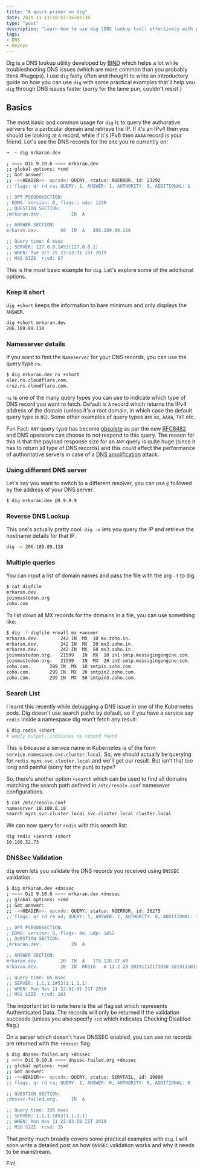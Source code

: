 ```yaml
---
title: "A quick primer on dig"
date: 2019-11-11T10:57:55+05:30
type: "post"
description: "Learn how to use dig (DNS lookup tool) effectively with practical examples"
tags:
- DNS
- Devops
---
```


Dig is a DNS lookup utility developed by [BIND](https://en.wikipedia.org/wiki/BIND) which helps a lot while troubleshooting DNS issues (which are more common than you probably think #hugops). I use `dig` fairly often and thought to write an introductory guide on how you can use `dig` with some practical examples that'll help you `dig` through DNS issues faster (sorry for the lame pun, couldn't resist.)

## Basics

The most basic and common usage for `dig` is to query the authorative servers for a particular domain and retrieve the IP. If it's an IPv4 then you should be looking at `A` record, while if it's IPv6 then `AAAA` record is your friend. Let's see the DNS records for the site you're currently on:

```sh
➜  ~ dig mrkaran.dev

; <<>> DiG 9.10.6 <<>> mrkaran.dev
;; global options: +cmd
;; Got answer:
;; ->>HEADER<<- opcode: QUERY, status: NOERROR, id: 23292
;; flags: qr rd ra; QUERY: 1, ANSWER: 1, AUTHORITY: 0, ADDITIONAL: 1

;; OPT PSEUDOSECTION:
; EDNS: version: 0, flags:; udp: 1220
;; QUESTION SECTION:
;mrkaran.dev.			IN	A

;; ANSWER SECTION:
mrkaran.dev.		60	IN	A	206.189.89.118

;; Query time: 6 msec
;; SERVER: 127.0.0.1#53(127.0.0.1)
;; WHEN: Tue Oct 29 23:13:31 IST 2019
;; MSG SIZE  rcvd: 67

```

This is the most basic example for `dig`. Let's explore some of the additional options.

### Keep it short

`dig +short` keeps the information to bare minimum and only displays the `ANSWER`.

```sh
dig +short mrkaran.dev
206.189.89.118
```

### Nameserver details

If you want to find the `Nameserver` for your DNS records, you can use the query type `ns`.

```sh
$ dig mrkaran.dev ns +short
alec.ns.cloudflare.com.
cruz.ns.cloudflare.com.
```

`ns` is one of the many query types you can use to indicate which type of DNS record you want to fetch. Default is `A` record which returns the IPv4 address of the domain (unless it's a root domain, in which case the default query type is `NS`). Some other examples of query types are `mx`, `AAAA`, `TXT` etc.

Fun Fact: `ANY` query type has become [obsolete](https://blog.cloudflare.com/rfc8482-saying-goodbye-to-any/) as per the new [RFC8482](https://tools.ietf.org/html/rfc8482) and DNS operators can choose to not respond to this query. The reason for this is that the payload response size for an `ANY` query is quite huge (since it has to return all type of DNS records) and this could affect the performance of authoritative servers in case of a [DNS amplification](https://blog.cloudflare.com/deep-inside-a-dns-amplification-ddos-attack/) attack.


### Using different DNS server

Let's say you want to switch to a different resolver, you can use `@` followed by the address of your DNS server.

```sh
$ dig mrkaran.dev @9.9.9.9
```

### Reverse DNS Lookup

This one's actually pretty cool. `dig -x` lets you query the IP and retrieve the hostname details for that IP.

```sh
dig -x 206.189.89.118
```

### Multiple queries

You can input a list of domain names and pass the file with the arg `-f` to dig.
```sh
$ cat digfile
mrkaran.dev
joinmastodon.org
zoho.com
```

To list down all MX records for the domains in a file, you can use something like:

```sh
$ dig -f digfile +noall mx +answer
mrkaran.dev.		242	IN	MX	10 mx.zoho.in.
mrkaran.dev.		242	IN	MX	20 mx2.zoho.in.
mrkaran.dev.		242	IN	MX	50 mx3.zoho.in.
joinmastodon.org.	21599	IN	MX	10 in1-smtp.messagingengine.com.
joinmastodon.org.	21599	IN	MX	20 in2-smtp.messagingengine.com.
zoho.com.		299	IN	MX	10 smtpin.zoho.com.
zoho.com.		299	IN	MX	20 smtpin2.zoho.com.
zoho.com.		299	IN	MX	50 smtpin3.zoho.com.
```

### Search List

I learnt this recently while debugging a DNS issue in one of the Kubernetes pods. Dig doesn't use search paths by default, so if you have a service say `redis` inside a namespace dig won't fetch any result:

```sh
$ dig redis +short 
# empty output, indicates no record found
```

This is because a service name in Kubernetes is of the form `service.namespace.svc.cluster.local`. So, we should actually be querying for `redis.myns.svc.cluster.local` and we'll get our result. But isn't that too long and painful (sorry for the pun) to type? 

So, there's another option `+search` which can be used to find all domains matching the search path defined in `/etc/resolv.conf` namesever configurations.

```sh
$ cat /etc/resolv.conf
nameserver 10.100.0.10
search myns.svc.cluster.local svc.cluster.local cluster.local
```

We can now query for `redis` with this search list:

```sh
dig redis +search +short
10.100.32.73
```

### DNSSec Validation

`dig` even lets you validate the DNS records you received using `DNSSEC` validation.

```sh
$ dig mrkaran.dev +dnssec
; <<>> DiG 9.10.6 <<>> mrkaran.dev +dnssec
;; global options: +cmd
;; Got answer:
;; ->>HEADER<<- opcode: QUERY, status: NOERROR, id: 36275
;; flags: qr rd ra ad; QUERY: 1, ANSWER: 2, AUTHORITY: 0, ADDITIONAL: 1

;; OPT PSEUDOSECTION:
; EDNS: version: 0, flags: do; udp: 1452
;; QUESTION SECTION:
;mrkaran.dev.			IN	A

;; ANSWER SECTION:
mrkaran.dev.		20	IN	A	178.128.17.49
mrkaran.dev.		20	IN	RRSIG	A 13 2 20 20191112173050 20191110153050 34505 mrkaran.dev. Tl3zD6EqfVRvZi79ahePQcAXnbSUY9ZEYx/KwXnDUyonlrCKuBHzIYYC MJoVns410+sOwbIrcAdLgx+eiMYqRQ==

;; Query time: 65 msec
;; SERVER: 1.1.1.1#53(1.1.1.1)
;; WHEN: Mon Nov 11 22:01:01 IST 2019
;; MSG SIZE  rcvd: 163
```

The important bit to note here is the `ad` flag set which represents Authenticated Data. The records will only be returned if the validation succeeds (unless you also specify `+cd` which indicates Checking Disabled flag.)

On a server which doesn't have DNSSEC enabled, you can see no records are returned with the `+dnssec` flag.

```sh
$ dig dnssec-failed.org +dnssec
; <<>> DiG 9.10.6 <<>> dnssec-failed.org +dnssec
;; global options: +cmd
;; Got answer:
;; ->>HEADER<<- opcode: QUERY, status: SERVFAIL, id: 19886
;; flags: qr rd ra; QUERY: 1, ANSWER: 0, AUTHORITY: 0, ADDITIONAL: 0

;; QUESTION SECTION:
;dnssec-failed.org.		IN	A

;; Query time: 335 msec
;; SERVER: 1.1.1.1#53(1.1.1.1)
;; WHEN: Mon Nov 11 22:03:50 IST 2019
;; MSG SIZE  rcvd: 35
```

That pretty much broadly covers some practical examples with `dig`. I will soon write a detailed post on how `DNSSEC` validation works and why it needs to be mainstream.

Fin!